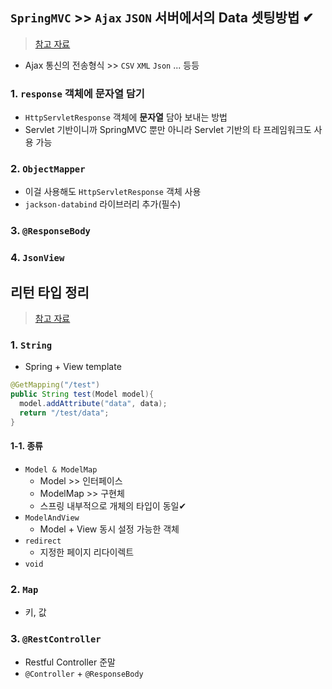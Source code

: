 ## `SpringMVC` >> `Ajax` `JSON` 서버에서의 Data 셋팅방법 ✔
> [참고 자료](https://www.nextree.co.kr/p11205)
- Ajax 통신의 전송형식 >> `CSV` `XML` `Json` ... 등등

### 1. `response` 객체에 문자열 담기
- `HttpServletResponse` 객체에 __문자열__ 담아 보내는 방법
- Servlet 기반이니까 SpringMVC 뿐만 아니라 Servlet 기반의 타 프레임워크도 사용 가능

### 2. `ObjectMapper`
- 이걸 사용해도 `HttpServletResponse` 객체 사용
- `jackson-databind` 라이브러리 추가(필수)

### 3. `@ResponseBody`
### 4. `JsonView`

## 리턴 타입 정리
> [참고 자료](https://ooeunz.tistory.com/101)
### 1. `String`
- Spring + View template
```java
@GetMapping("/test")
public String test(Model model){
  model.addAttribute("data", data);
  return "/test/data";
}
```
#### 1-1. 종류
- `Model & ModelMap`
  - Model >> 인터페이스
  - ModelMap >> 구현체
  - 스프링 내부적으로 개체의 타입이 동일✔
- `ModelAndView`
  - Model + View 동시 설정 가능한 객체
- `redirect`
  - 지정한 페이지 리다이렉트
- `void`

### 2. `Map`
- 키, 값

### 3. `@RestController`
- Restful Controller 준말
- `@Controller` + `@ResponseBody`
